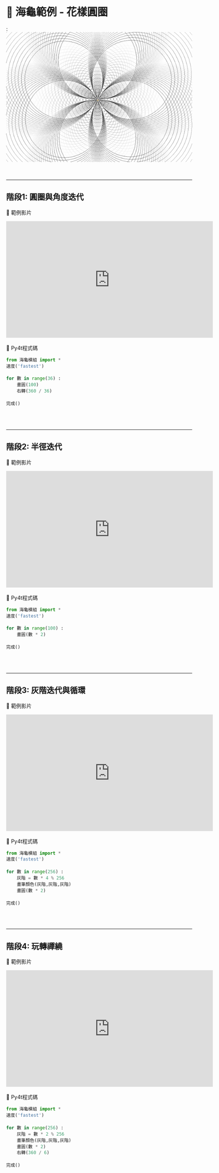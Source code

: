 # 🔰 海龜範例 - 花樣圓圈


: ![迴轉線條](circle_zentangle.jpg)

<br/>

-------------------------------------

## 階段1: 圓圈與角度迭代

🎦 範例影片

<iframe width="560" height="315" src="https://www.youtube.com/embed/78-cLvZuqTA?start=2&amp;end=196" frameborder="0" allow="accelerometer; autoplay; encrypted-media; gyroscope; picture-in-picture" allowfullscreen></iframe>

📄 Py4t程式碼

```python
from 海龜模組 import *
速度('fastest')

for 數 in range(36) :
    畫圓(100)
    右轉(360 / 36)
    
完成()
```

<br/><br/>

-------------------------------------

## 階段2: 半徑迭代

🎦 範例影片

<iframe width="560" height="315" src="https://www.youtube.com/embed/78-cLvZuqTA?start=200&amp;end=262" frameborder="0" allow="accelerometer; autoplay; encrypted-media; gyroscope; picture-in-picture" allowfullscreen></iframe>

📄 Py4t程式碼

```python
from 海龜模組 import *
速度('fastest')

for 數 in range(100) :
    畫圓(數 * 2)
    
完成()
```

<br/><br/>

-------------------------------------

## 階段3: 灰階迭代與循環

🎦 範例影片

<iframe width="560" height="315" src="https://www.youtube.com/embed/78-cLvZuqTA?start=266&amp;end=443" frameborder="0" allow="accelerometer; autoplay; encrypted-media; gyroscope; picture-in-picture" allowfullscreen></iframe>

📄 Py4t程式碼

```python
from 海龜模組 import *
速度('fastest')

for 數 in range(256) :
    灰階 = 數 * 4 % 256
    畫筆顏色(灰階,灰階,灰階)
    畫圓(數 * 2)
    
完成()
```

<br/><br/>

-------------------------------------

## 階段4: 玩轉禪繞

🎦 範例影片

<iframe width="560" height="315" src="https://www.youtube.com/embed/78-cLvZuqTA?start=447&amp;end=623" frameborder="0" allow="accelerometer; autoplay; encrypted-media; gyroscope; picture-in-picture" allowfullscreen></iframe>

📄 Py4t程式碼

```python
from 海龜模組 import *
速度('fastest')

for 數 in range(256) :
    灰階 = 數 * 2 % 256
    畫筆顏色(灰階,灰階,灰階)
    畫圓(數 * 2)
    右轉(360 / 6)
    
完成()
```

<br/><br/>